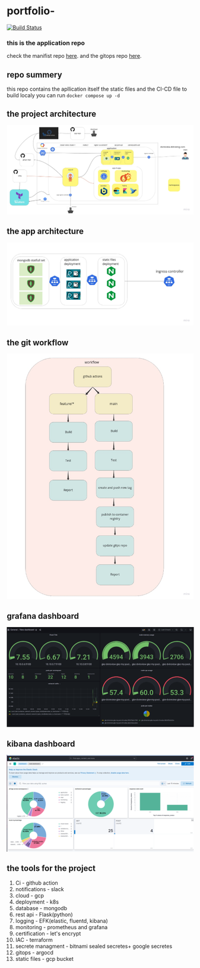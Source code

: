# portfolio-
[![Build Status](https://github.com/actions/checkout/actions/workflows/test.yml/badge.svg)](https://github.com/dvir-pashut/portfolio-/actions)<br>

### this is the application repo
check the manifist repo [here](https://github.com/dvir-pashut/port-infra).
and the gitops repo  [here](https://github.com/dvir-pashut/port-charts).

## repo summery
this repo contains the apllication itself the static files and the CI-CD file
to build localy you can run `docker compose up -d` 


## the project architecture
![Project architecture](nginx/static/images/project/project-detail/project-architecture.jpg)<br>
## the app architecture
![app architecture](nginx/static/images/project/project-detail/app_architecture.jpg)<br>
## the git workflow
![git workflow](nginx/static/images/project/project-detail/git_workflow.jpg)<br>
## grafana dashboard
![grafana dashboard](nginx/static/images/project/project-detail/grafana_dashboard.png)<br>
## kibana dashboard
![kibana dashboard](nginx/static/images/project/project-detail/kibana_dashboard.png)<br>


## the tools for the project
<ol>
  <li><span>Ci         - github action</span></li>
  <li><span>notifications   - slack</span></li>
  <li><span>cloud      - gcp</span></li>
  <li><span>deployment - k8s</span></li>
  <li><span>database       - mongodb</span></li>
  <li><span>rest api   - Flask(python)</span></li>
  <li><span>logging       - EFK(elastic, fluentd, kibana)</span></li>
  <li><span>monitoring       - prometheus and grafana</span></li>
  <li><span>certification       - let's encrypt</span></li>
  <li><span>IAC       - terraform</span></li>
  <li><span>secrete managment       - bitnami sealed secretes+ google secretes</span></li>
  <li><span>gitops       - argocd</span></li>
  <li><span>static files       - gcp bucket</span></li>
</ol>
